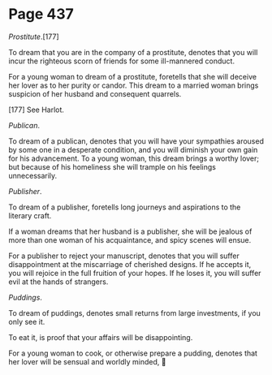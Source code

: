 # Page 437
_Prostitute_.[177]


To dream that you are in the company of a prostitute, denotes that you
will incur the righteous scorn of friends for some ill-mannered conduct.


For a young woman to dream of a prostitute, foretells that
she will deceive her lover as to her purity or candor.
This dream to a married woman brings suspicion of her husband
and consequent quarrels.



[177] See Harlot.


_Publican_.


To dream of a publican, denotes that you will have your sympathies aroused
by some one in a desperate condition, and you will diminish your own gain
for his advancement. To a young woman, this dream brings a worthy lover;
but because of his homeliness she will trample on his feelings unnecessarily.


_Publisher_.


To dream of a publisher, foretells long journeys and aspirations
to the literary craft.


If a woman dreams that her husband is a publisher, she will be jealous
of more than one woman of his acquaintance, and spicy scenes will ensue.


For a publisher to reject your manuscript, denotes that you will
suffer disappointment at the miscarriage of cherished designs.
If he accepts it, you will rejoice in the full fruition of your hopes.
If he loses it, you will suffer evil at the hands of strangers.


_Puddings_.


To dream of puddings, denotes small returns from large investments,
if you only see it.


To eat it, is proof that your affairs will be disappointing.


For a young woman to cook, or otherwise prepare a pudding,
denotes that her lover will be sensual and worldly minded,
